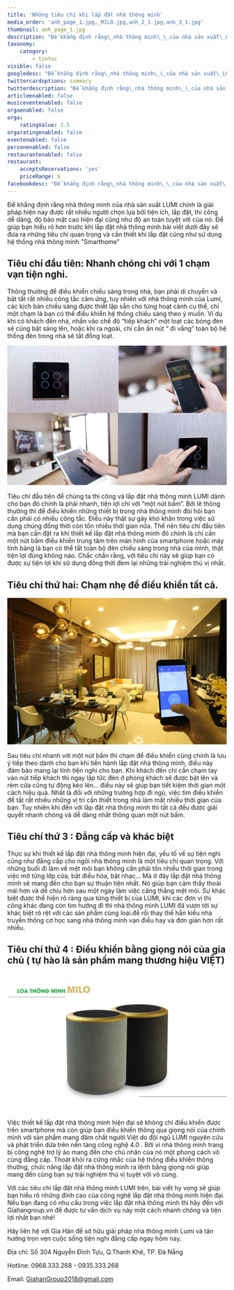 ```yaml
---
title: 'Những tiêu chí khi lắp đặt nhà thông minh'
media_order: 'anh_page_1.jpg,_MILO.jpg,anh_2_1.jpg,anh_3_1.jpg'
thumbnail: anh_page_1.jpg
description: "Để khẳng định rằng\_nhà thông minh\_\_của nhà sản xuất\_LUMI\_chính là giải pháp hiện nay được rất nhiều người chọn lựa bởi\_ tiện ích, lắp đặt, thi công dễ dàng, độ bảo mật cao hiện đại cũng như độ an toàn tuyệt vời của nó. Để giúp bạn hiểu rõ hơn trước khi lắp đặt nhà thông minh bài viết dưới đây sẽ đưa ra\_những tiêu chí quan trọng và cần thiết khi lắp đặt cũng như sử dụng\_hệ thống nhà thông minh\_\"Smarthome\""
taxonomy:
    category:
        - tintuc
visible: false
googledesc: "Để khẳng định rằng\_nhà thông minh\_\_của nhà sản xuất\_LUMI\_chính là giải pháp hiện nay được rất nhiều người chọn lựa bởi\_ tiện ích, lắp đặt, thi công dễ dàng, độ bảo mật cao hiện đại cũng như độ an toàn tuyệt vời của nó. Để giúp bạn hiểu rõ hơn trước khi lắp đặt nhà thông minh bài viết dưới đây sẽ đưa ra\_những tiêu chí quan trọng và cần thiết khi lắp đặt cũng như sử dụng\_hệ thống nhà thông minh\_\"Smarthome\""
twittercardoptions: summary
twitterdescription: "Để khẳng định rằng\_nhà thông minh\_\_của nhà sản xuất\_LUMI\_chính là giải pháp hiện nay được rất nhiều người chọn lựa bởi\_ tiện ích, lắp đặt, thi công dễ dàng, độ bảo mật cao hiện đại cũng như độ an toàn tuyệt vời của nó. Để giúp bạn hiểu rõ hơn trước khi lắp đặt nhà thông minh bài viết dưới đây sẽ đưa ra\_những tiêu chí quan trọng và cần thiết khi lắp đặt cũng như sử dụng\_hệ thống nhà thông minh\_\"Smarthome\""
articleenabled: false
musiceventenabled: false
orgaenabled: false
orga:
    ratingValue: 2.5
orgaratingenabled: false
eventenabled: false
personenabled: false
restaurantenabled: false
restaurant:
    acceptsReservations: 'yes'
    priceRange: $
facebookdesc: "Để khẳng định rằng\_nhà thông minh\_\_của nhà sản xuất\_LUMI\_chính là giải pháp hiện nay được rất nhiều người chọn lựa bởi\_ tiện ích, lắp đặt, thi công dễ dàng, độ bảo mật cao hiện đại cũng như độ an toàn tuyệt vời của nó. Để giúp bạn hiểu rõ hơn trước khi lắp đặt nhà thông minh bài viết dưới đây sẽ đưa ra\_những tiêu chí quan trọng và cần thiết khi lắp đặt cũng như sử dụng\_hệ thống nhà thông minh\_\"Smarthome\""
---
```


Để khẳng định rằng nhà thông minh  của nhà sản xuất LUMI chính là giải pháp hiện nay được rất nhiều người chọn lựa bởi  tiện ích, lắp đặt, thi công dễ dàng, độ bảo mật cao hiện đại cũng như độ an toàn tuyệt vời của nó. Để giúp bạn hiểu rõ hơn trước khi lắp đặt nhà thông minh bài viết dưới đây sẽ đưa ra những tiêu chí quan trọng và cần thiết khi lắp đặt cũng như sử dụng hệ thống nhà thông minh "Smarthome"

## Tiêu chí đầu tiên: Nhanh chóng chỉ với 1 chạm vạn tiện nghi.

Thông thường để điều khiển chiếu sáng trong nhà, bạn phải di chuyển và bật tắt rất nhiều công tắc cảm ứng, tuy nhiên với nhà thông minh của Lumi, các kịch bản chiếu sáng được thiết lập sẵn cho từng hoạt cảnh cụ thể, chỉ một chạm là bạn có thể điều khiển hệ thống chiếu sáng theo ý muốn. Ví dụ khi có khách đến nhà, nhấn vào chế độ “tiếp khách”  một loạt các bóng đèn sẽ cùng bật sáng lên,  hoặc khi ra ngoài, chỉ cần ấn nút “ đi vắng” toàn bộ hệ thống đèn trong nhà sẽ tắt đồng loạt.

![Nhanh chóng chỉ với 1 chạm vạn tiện nghi](anh_3_1.jpg)

Tiêu chí đầu tiên để chúng ta thi công và lắp đặt nhà thông minh LUMI  dành cho bạn đó chính là phải nhanh, tiện lợi chỉ với “một nút bấm”. Bởi lẽ thông thường thì để điều khiển những thiết bị trong nhà thông minh đòi hỏi bạn cần phải có nhiều công tắc. Điều này thật sự gây khó khăn trong việc sử dụng chúng đồng thời còn tốn nhiều thời gian nữa. Thế nên tiêu chí đầu tiên mà bạn cần đặt ra khi thiết kế lắp đặt nhà thông minh đó chính là chỉ cần một nút bấm điều khiển trung tâm trên màn hình của smartphone hoặc máy tính bảng là bạn có thể tắt toàn bộ đèn chiếu sáng trong nhà của mình, thật tiện lợi đúng không nào. Chắc chắn rằng, với tiêu chí này sẽ giúp bạn có được sự tiện lợi khi sử dụng đồng thời đem lại những trải nghiệm thú vị nhất.

## Tiêu chí thứ hai: Chạm nhẹ để điều khiển tất cả.

![Chạm nhẹ để điều khiển tất cả](anh_2_1.jpg)

Sau tiêu chí nhanh với một nút bấm thì chạm để điều khiển cũng chính là lưu ý tiếp theo dành cho bạn khi tiến hành lắp đặt nhà thông minh, điều này đảm bảo mang lại tính tiện nghi cho bạn. Khi khách đến chỉ cần chạm tay vào nút tiếp khách thì ngay lập tức đèn ở phòng khách sẽ được bật lên và rèm cửa cũng tự động kéo lên… điều này sẽ giúp bạn tiết kiệm thời gian một cách hiệu quả. Nhất là đối với những trường hợp đi ngủ, việc tìm điều khiển để tắt rất nhiều những vị trí cần thiết trong nhà làm mất nhiều thời gian của bạn. Tuy nhiên khi đến với lắp đặt nhà thông minh thì tất cả đều được giải quyết nhanh chóng và dễ dàng nhất thông quan một nút bấm.

## Tiêu chí thứ 3 : Đẳng cấp và khác biệt

Thực sự khi thiết kế lắp đặt nhà thông minh hiện đại, yếu tố về sự tiện nghi cũng như đẳng cấp cho ngôi nhà thông minh là một tiêu chí quan trọng. Với những buổi đi làm về mệt mỏi bạn không cần phải tốn nhiều thời gian trong việc mở từng lớp cửa, bật điều hòa, bật nhạc… Mà ở đây lắp đặt nhà thông minh sẽ mang đến cho bạn sự thuận tiện nhất. Nó giúp bạn cảm thấy thoải mái hơn và dễ chịu hơn sau một ngày làm việc căng thẳng mệt mỏi. Sự khác biệt được thể hiện rõ ràng qua từng thiết bị của LUMI, khi các đơn vị thi công khác đang còn tim hướng đi thì nhà thông minh LUMI đã vươn tới sự khác biệt rõ rệt với các sản phẩm cùng loại.để rồi thay thế hẳn kiểu nhà truyền thống cơ học sang nhà thông minh vạn điều hay và đơn giản hơn rất nhiều.

## Tiêu chí thứ 4 : Điều khiển bằng giọng nói của gia chủ ( tự hào là sản phẩm mang thương hiệu VIỆT)

![ Điều khiển bằng giọng nói](_MILO.jpg)

Việc thiết kế lắp đặt nhà thông minh hiện đại sẽ không chỉ điều khiển được trên smartphone mà còn giúp bạn điều khiển thông qua giọng nói của chính mình với sản phẩm mang đâm chất người Việt do đội ngũ LUMI nguyên cứu và phát triển dứa trên nền tảng công nghệ 4.0 . Bởi vì nhà thông minh trang bị công nghệ trợ lý ảo mang đến cho chủ nhân của nó một phong cách vô cùng đẳng cấp. Thoát khỏi ra cứng nhắc của hệ thống điều khiển thông thường, chức năng lắp đặt nhà thông minh ra lệnh bằng giọng nói giúp mang đến cùng bạn sự trải nghiệm thú vị tuyệt vời vô cùng.

Với các tiêu chí lắp đặt nhà thông minh LUMI trên, bài viết hy vọng sẽ giúp bạn hiểu rõ những đỉnh cao của công nghệ lắp đặt nhà thông minh hiện đại. Nếu bạn đang có nhu cầu trong việc lắp đặt nhà thông minh thì hãy đến với Giahangroup.vn  để được tư vấn dịch vụ này một cách nhanh chóng và tiện lợi nhất bạn nhé!

Hãy liên hệ với Gia Hân để sở hữu giải pháp nhà thông minh Lumi và tận hưởng trọn vẹn cuộc sống tiện nghi đẳng cấp ngay hôm nay.

Địa chỉ: Số 304 Nguyễn Đình Tựu, Q.Thanh Khê, TP. Đà Nẵng

Hotline: 0968.333.268 - 0935.333.268

Email: [GiahanGroup2018@gmail.com](mailto:GiahanGroup2018@gmail.com)
